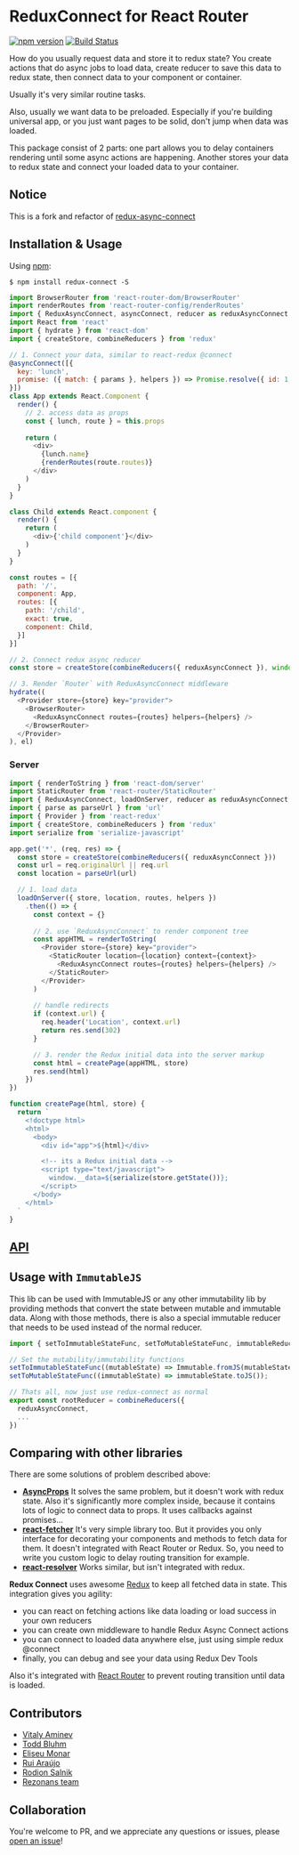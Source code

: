 ReduxConnect for React Router
============
[![npm version](https://img.shields.io/npm/v/redux-connect.svg?style=flat-square)](https://www.npmjs.com/package/redux-connect)
[![Build Status](https://travis-ci.org/makeomatic/redux-connect.svg?branch=master)](https://travis-ci.org/makeomatic/redux-connect)


How do you usually request data and store it to redux state?
You create actions that do async jobs to load data, create reducer to save this data to redux state,
then connect data to your component or container.

Usually it's very similar routine tasks.

Also, usually we want data to be preloaded. Especially if you're building universal app,
or you just want pages to be solid, don't jump when data was loaded.

This package consist of 2 parts: one part allows you to delay containers rendering until some async actions are happening.
Another stores your data to redux state and connect your loaded data to your container.

## Notice

This is a fork and refactor of [redux-async-connect](https://github.com/Rezonans/redux-async-connect)

## Installation & Usage

Using [npm](https://www.npmjs.com/):

`$ npm install redux-connect -S`

```js
import BrowserRouter from 'react-router-dom/BrowserRouter'
import renderRoutes from 'react-router-config/renderRoutes'
import { ReduxAsyncConnect, asyncConnect, reducer as reduxAsyncConnect } from 'components/redux-connect/modules'
import React from 'react'
import { hydrate } from 'react-dom'
import { createStore, combineReducers } from 'redux'

// 1. Connect your data, similar to react-redux @connect
@asyncConnect([{
  key: 'lunch',
  promise: ({ match: { params }, helpers }) => Promise.resolve({ id: 1, name: 'Borsch' })
}])
class App extends React.Component {
  render() {
    // 2. access data as props
    const { lunch, route } = this.props
    
    return (
      <div>
        {lunch.name}
        {renderRoutes(route.routes)}
      </div>
    )
  }
}

class Child extends React.component {
  render() {
    return (
      <div>{'child component'}</div>
    )
  }
}

const routes = [{
  path: '/',
  component: App,
  routes: [{
    path: '/child',
    exact: true,
    component: Child,
  }]
}]

// 2. Connect redux async reducer
const store = createStore(combineReducers({ reduxAsyncConnect }), window.__data)

// 3. Render `Router` with ReduxAsyncConnect middleware
hydrate((
  <Provider store={store} key="provider">
    <BrowserRouter>
      <ReduxAsyncConnect routes={routes} helpers={helpers} />
    </BrowserRouter>
  </Provider>
), el)
```

### Server

```js
import { renderToString } from 'react-dom/server'
import StaticRouter from 'react-router/StaticRouter'
import { ReduxAsyncConnect, loadOnServer, reducer as reduxAsyncConnect } from 'components/redux-connect/modules'
import { parse as parseUrl } from 'url'
import { Provider } from 'react-redux'
import { createStore, combineReducers } from 'redux'
import serialize from 'serialize-javascript'

app.get('*', (req, res) => {
  const store = createStore(combineReducers({ reduxAsyncConnect }))
  const url = req.originalUrl || req.url
  const location = parseUrl(url)

  // 1. load data
  loadOnServer({ store, location, routes, helpers })
    .then(() => {
      const context = {}
      
      // 2. use `ReduxAsyncConnect` to render component tree
      const appHTML = renderToString(
        <Provider store={store} key="provider">
          <StaticRouter location={location} context={context}>
            <ReduxAsyncConnect routes={routes} helpers={helpers} />
          </StaticRouter>
        </Provider>
      )
      
      // handle redirects
      if (context.url) {
        req.header('Location', context.url)
        return res.send(302)
      }

      // 3. render the Redux initial data into the server markup
      const html = createPage(appHTML, store)
      res.send(html)
    })
})

function createPage(html, store) {
  return `
    <!doctype html>
    <html>
      <body>
        <div id="app">${html}</div>

        <!-- its a Redux initial data -->
        <script type="text/javascript">
          window.__data=${serialize(store.getState())};
        </script>
      </body>
    </html>
  `
}
```

## [API](/docs/API.MD)

## Usage with `ImmutableJS`

This lib can be used with ImmutableJS or any other immutability lib by providing methods that convert the state between mutable and immutable data. Along with those methods, there is also a special immutable reducer that needs to be used instead of the normal reducer.

```js
import { setToImmutableStateFunc, setToMutableStateFunc, immutableReducer as reduxAsyncConnect } from 'components/redux-connect/modules';

// Set the mutability/immutability functions
setToImmutableStateFunc((mutableState) => Immutable.fromJS(mutableState));
setToMutableStateFunc((immutableState) => immutableState.toJS());

// Thats all, now just use redux-connect as normal
export const rootReducer = combineReducers({
  reduxAsyncConnect,
  ...
})
```

## Comparing with other libraries

There are some solutions of problem described above:

- [**AsyncProps**](https://github.com/ryanflorence/async-props)
  It solves the same problem, but it doesn't work with redux state. Also it's significantly more complex inside,
  because it contains lots of logic to connect data to props.
  It uses callbacks against promises...
- [**react-fetcher**](https://github.com/markdalgleish/react-fetcher)
  It's very simple library too. But it provides you only interface for decorating your components and methods
  to fetch data for them. It doesn't integrated with React Router or Redux. So, you need to write you custom logic
  to delay routing transition for example.
- [**react-resolver**](https://github.com/ericclemmons/react-resolver)
  Works similar, but isn't integrated with redux.

**Redux Connect** uses awesome [Redux](https://github.com/reactjs/redux) to keep all fetched data in state.
This integration gives you agility:

- you can react on fetching actions like data loading or load success in your own reducers
- you can create own middleware to handle Redux Async Connect actions
- you can connect to loaded data anywhere else, just using simple redux @connect
- finally, you can debug and see your data using Redux Dev Tools

Also it's integrated with [React Router](https://github.com/rackt/react-router) to prevent routing transition
until data is loaded.

## Contributors
- [Vitaly Aminev](https://en.makeomatic.ru)
- [Todd Bluhm](https://github.com/toddbluhm)
- [Eliseu Monar](https://github.com/eliseumds)
- [Rui Araújo](https://github.com/ruiaraujo)
- [Rodion Salnik](https://github.com/sars)
- [Rezonans team](https://github.com/Rezonans)

## Collaboration
You're welcome to PR, and we appreciate any questions or issues, please [open an issue](https://github.com/makeomatic/redux-connect/issues)!
